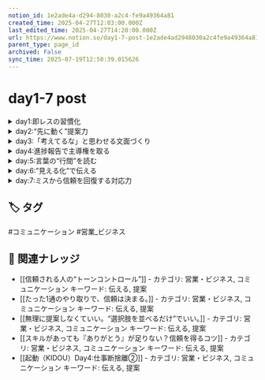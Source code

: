 ```yaml
---
notion_id: 1e2ade4a-d294-8030-a2c4-fe9a49364a81
created_time: 2025-04-27T12:03:00.000Z
last_edited_time: 2025-04-27T14:20:00.000Z
url: https://www.notion.so/day1-7-post-1e2ade4ad2948030a2c4fe9a49364a81
parent_type: page_id
archived: False
sync_time: 2025-07-19T12:50:39.015626
---
```


# day1-7 post

<details>
<summary>day1:即レスの習慣化</summary>
</details>
<details>
<summary>day2:“先に動く”提案力</summary>
</details>
<details>
<summary>day3:「考えてるな」と思わせる文面づくり</summary>
</details>
<details>
<summary>day4:進捗報告で主導権を取る</summary>
</details>
<details>
<summary>day:5:言葉の“行間”を読む</summary>
</details>
<details>
<summary>day:6:”見える化”で伝える</summary>
</details>
<details>
<summary>day:7:ミスから信頼を回復する対応力</summary>
</details>

## 🏷️ タグ
#コミュニケーション #営業_ビジネス

## 🔗 関連ナレッジ
- [[信頼される人の“トーンコントロール”]] - カテゴリ: 営業・ビジネス, コミュニケーション キーワード: 伝える, 提案
- [[たった1通のやり取りで、信頼は決まる。]] - カテゴリ: 営業・ビジネス, コミュニケーション キーワード: 伝える, 提案
- [[無理に提案しなくていい。“選択肢を並べるだけ”でいい。]] - カテゴリ: 営業・ビジネス, コミュニケーション キーワード: 伝える, 提案
- [[スキルがあっても『ありがとう』が足りない？信頼を得るコツ]] - カテゴリ: 営業・ビジネス, コミュニケーション キーワード: 伝える, 提案
- [[起動（KIDOU）Day4:仕事断捨離②]] - カテゴリ: 営業・ビジネス, コミュニケーション キーワード: 伝える, 提案
